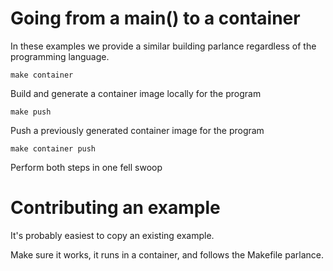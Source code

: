 # Going from a main() to a container

In these examples we provide a similar building parlance regardless of the programming language.

```
make container
```

Build and generate a container image locally for the program

```
make push
```

Push a previously generated container image for the program

```
make container push
```

Perform both steps in one fell swoop

# Contributing an example

It's probably easiest to copy an existing example.

Make sure it works, it runs in a container, and follows the Makefile parlance.

